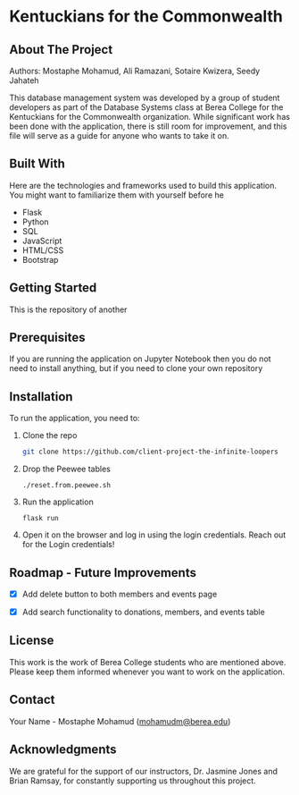 # Kentuckians for the Commonwealth

## About The Project

Authors: Mostaphe Mohamud, Ali Ramazani, Sotaire Kwizera, Seedy Jahateh 

This database management system was developed by a group of student developers as part of the Database Systems class at Berea College for the Kentuckians for the Commonwealth organization. While significant work has been done with the application, there is still room for improvement, and this file will serve as a guide for anyone who wants to take it on.

## Built With

Here are the technologies and frameworks used to build this application. You might want to familiarize them with yourself before he

* Flask
* Python
* SQL
* JavaScript
* HTML/CSS
* Bootstrap

## Getting Started

This is the repository of another 

## Prerequisites

If you are running the application on Jupyter Notebook then you do not need to install anything, but if you need to clone your own repository  

## Installation

To run the application, you need to:

1. Clone the repo
   ```sh
   git clone https://github.com/client-project-the-infinite-loopers
   ```
2. Drop the Peewee tables
   ```
   ./reset.from.peewee.sh
   ```
4. Run the application 
   ```
   flask run
   ```
5. Open it on the browser and log in using the login credentials. Reach out for the Login credentials!


## Roadmap - Future Improvements 

- [x] Add delete button to both members and events page
- [x] Add search functionality to donations, members, and events table 


## License

This work is the work of Berea College students who are mentioned above. Please keep them informed whenever you want to work on the application.  


## Contact

Your Name - Mostaphe Mohamud (mohamudm@berea.edu)

## Acknowledgments

We are grateful for the support of our instructors, Dr. Jasmine Jones and Brian Ramsay, for constantly supporting us throughout this project.


